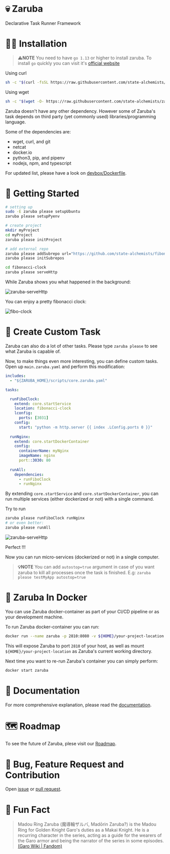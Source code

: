# 💀 Zaruba 

Declarative Task Runner Framework

# 👨‍💻 Installation

> **⚠️NOTE** You need to have `go 1.13` or higher to install zaruba. To install `go` quickly you can visit it's [official website](https://golang.org/doc/install)

Using curl

```sh
sh -c "$(curl -fsSL https://raw.githubusercontent.com/state-alchemists/zaruba/master/install.sh)"
```

Using wget

```sh
sh -c "$(wget -O- https://raw.githubusercontent.com/state-alchemists/zaruba/master/install.sh)"
```

Zaruba doesn't have any other dependency. However some of Zaruba's task depends on third party (yet commonly used) libraries/programming language.

Some of the dependencies are:

* wget, curl, and git
* netcat
* docker.io
* python3, pip, and pipenv
* nodejs, npm, and typescript

For updated list, please have a look on [devbox/Dockerfile](./devbox/Dockerfile).


# 🏁 Getting Started

```sh
# setting up
sudo -E zaruba please setupUbuntu
zaruba please setupPyenv

# create project
mkdir myProject
cd myProject
zaruba please initProject

# add external repo
zaruba please addSubrepo url="https://github.com/state-alchemists/fibonacci-clock"
zaruba please initSubrepos

cd fibonacci-clock
zaruba please serveHttp
```

While Zaruba shows you what happened in the background:

![zaruba-serveHttp](screenshots/zaruba-serveHttp.png)

You can enjoy a pretty fibonacci clock:

![fibo-clock](screenshots/fibo-clock.png)

# 🔨 Create Custom Task

Zaruba can also do a lot of other tasks. Please type `zaruba please` to see what Zaruba is capable of.

Now, to make things even more interesting, you can define custom tasks. Open up `main.zaruba.yaml` and perform this modification:

```yaml
includes:
  - "${ZARUBA_HOME}/scripts/core.zaruba.yaml"

tasks:

  runFiboClock:
    extend: core.startService
    location: fibonacci-clock
    lconfig:
      ports: [3031]
    config:
      start: "python -m http.server {{ index .LConfig.ports 0 }}"
  
  runNginx:
    extend: core.startDockerContainer
    config:
      containerName: myNginx
      imageName: nginx
      port::3030: 80
  
  runAll:
    dependencies:
      - runFiboClock
      - runNginx
```

By extending `core.startService` and `core.startDockerContainer`, you can run multiple services (either dockerized or not) with a single command.

Try to run

```sh
zaruba please runFiboClock runNginx
# or even better:
zaruba please runAll
```

![zaruba-serveHttp](screenshots/zaruba-runAll.png)

Perfect !!!

Now you can run micro-services (dockerized or not) in a single computer.

> **💡NOTE** You can add `autostop=true` argument in case of you want zaruba to kill all processes once the task is finished. E.g: `zaruba please testMyApp autostop=true`

# 🐳 Zaruba In Docker

You can use Zaruba docker-container as part of your CI/CD pipeline or as your development machine.

To run Zaruba docker-container you can run:

```sh
docker run --name zaruba -p 2810:8080 -v ${HOME}/your-project-location:/project -d stalchmst/zaruba:latest
```

This will expose Zaruba to port `2810` of your host, as well as mount `${HOME}/your-project-location` as Zaruba's current working directory.

Next time you want to re-run Zaruba's container you can simply perform:

```sh
docker start zaruba
```

# 📁 Documentation

For more comprehensive explanation, please read the [documentation](docs/Documentation.md).

# 🗺️ Roadmap

To see the future of Zaruba, plese visit our [Roadmap](Roadmap.md).

# 🐞 Bug, Feature Request and Contribution

Open [issue](https://github.com/state-alchemists/zaruba/issues) or [pull request](https://github.com/state-alchemists/zaruba/pulls).


# 🎉 Fun Fact

> Madou Ring Zaruba (魔導輪ザルバ, Madōrin Zaruba?) is the Madou Ring for Golden Knight Garo's duties as a Makai Knight. He is a recurring character in the series, acting as a guide for the wearers of the Garo armor and being the narrator of the series in some episodes. [(Garo Wiki | Fandom)](https://garoseries.fandom.com/wiki/Zaruba)
